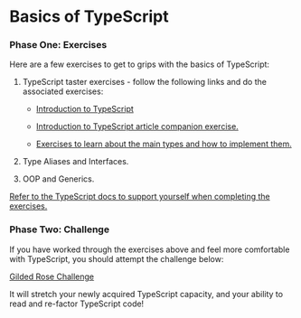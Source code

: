 # Basics of TypeScript

### Phase One: Exercises

Here are a few exercises to get to grips with the basics of TypeScript: 

1. TypeScript taster exercises - follow the following links and do the associated exercises: 

    - [Introduction to TypeScript](https://hackmd.io/@aC9PvDmaR2CajHekdah9bQ/rJDpU2gJo)

    - [Introduction to TypeScript article companion exercise.](https://github.com/makersacademy/intro-to-typescript-exercise)

    - [Exercises to learn about the main types and how to implement them.](https://github.com/makersacademy/typescript)

1. Type Aliases and Interfaces.
1. OOP and Generics.

[Refer to the TypeScript docs to support yourself when completing the exercises.](https://www.typescriptlang.org/docs/handbook/2/everyday-types.html)

### Phase Two: Challenge

If you have worked through the exercises above and feel more comfortable with TypeScript, you should attempt the challenge below: 

[Gilded Rose Challenge](https://github.com/makersacademy/course/blob/main/individual_challenges/gilded_rose.md)

It will stretch your newly acquired TypeScript capacity, and your ability to read and re-factor TypeScript code! 